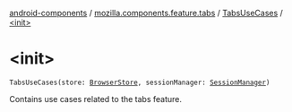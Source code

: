 [android-components](../../index.md) / [mozilla.components.feature.tabs](../index.md) / [TabsUseCases](index.md) / [&lt;init&gt;](./-init-.md)

# &lt;init&gt;

`TabsUseCases(store: `[`BrowserStore`](../../mozilla.components.browser.state.store/-browser-store/index.md)`, sessionManager: `[`SessionManager`](../../mozilla.components.browser.session/-session-manager/index.md)`)`

Contains use cases related to the tabs feature.

